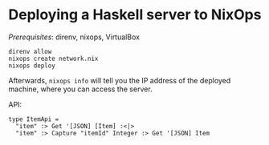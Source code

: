 # Deploying a Haskell server to NixOps

*Prerequisites*: direnv, nixops, VirtualBox

```
direnv allow
nixops create network.nix
nixops deploy
```

Afterwards, `nixops info` will tell you the IP address of the deployed machine,
where you can access the server.

API:
```
type ItemApi =
  "item" :> Get '[JSON] [Item] :<|>
  "item" :> Capture "itemId" Integer :> Get '[JSON] Item
```
